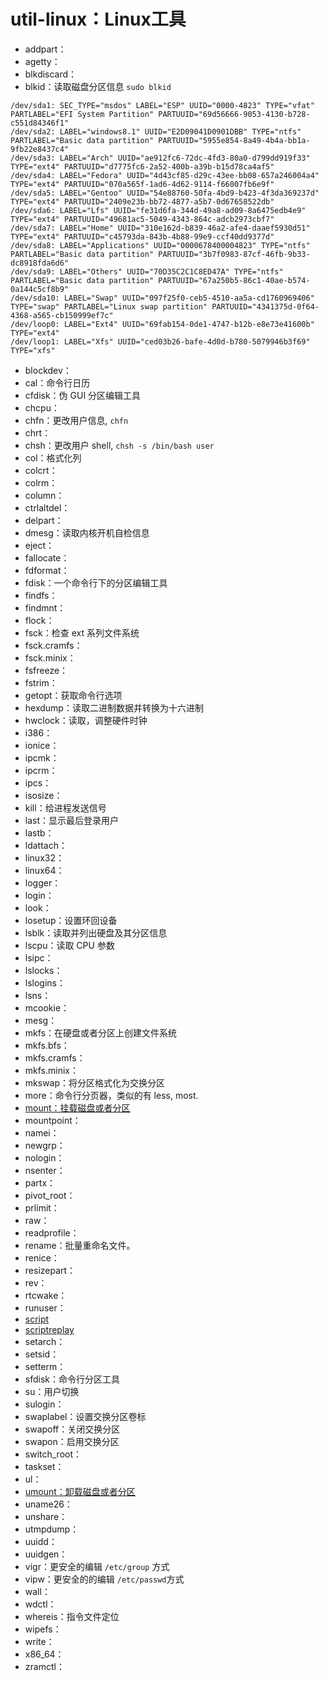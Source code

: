 # util-linux：Linux工具

+ addpart：
+ agetty：
+ blkdiscard：
+ blkid：读取磁盘分区信息 `sudo blkid`

```log
/dev/sda1: SEC_TYPE="msdos" LABEL="ESP" UUID="0000-4823" TYPE="vfat" PARTLABEL="EFI System Partition" PARTUUID="69d56666-9053-4130-b728-c551d84346f1"
/dev/sda2: LABEL="windows8.1" UUID="E2D09041D0901DBB" TYPE="ntfs" PARTLABEL="Basic data partition" PARTUUID="5955e854-8a49-4b4a-bb1a-9fb22e8437c4"
/dev/sda3: LABEL="Arch" UUID="ae912fc6-72dc-4fd3-80a0-d799dd919f33" TYPE="ext4" PARTUUID="d7775fc6-2a52-400b-a39b-b15d78ca4af5"
/dev/sda4: LABEL="Fedora" UUID="4d43cf85-d29c-43ee-bb08-657a246004a4" TYPE="ext4" PARTUUID="070a565f-1ad6-4d62-9114-f66007fb6e9f"
/dev/sda5: LABEL="Gentoo" UUID="54e88760-50fa-4bd9-b423-4f3da369237d" TYPE="ext4" PARTUUID="2409e23b-bb72-4877-a5b7-0d67658522db"
/dev/sda6: LABEL="Lfs" UUID="fe31d6fa-344d-49a8-ad09-8a6475edb4e9" TYPE="ext4" PARTUUID="49681ac5-5049-4343-864c-adcb2973cbf7"
/dev/sda7: LABEL="Home" UUID="310e162d-b839-46a2-afe4-daaef5930d51" TYPE="ext4" PARTUUID="c45793da-843b-4b88-99e9-ccf40dd9377d"
/dev/sda8: LABEL="Applications" UUID="0000678400004823" TYPE="ntfs" PARTLABEL="Basic data partition" PARTUUID="3b7f0983-87cf-46fb-9b33-dc8918fda6d6"
/dev/sda9: LABEL="Others" UUID="70D35C2C1C8ED47A" TYPE="ntfs" PARTLABEL="Basic data partition" PARTUUID="67a250b5-86c1-40ae-b574-0a144c5cf8b9"
/dev/sda10: LABEL="Swap" UUID="097f25f0-ceb5-4510-aa5a-cd1760969406" TYPE="swap" PARTLABEL="Linux swap partition" PARTUUID="4341375d-0f64-4368-a565-cb150999ef7c"
/dev/loop0: LABEL="Ext4" UUID="69fab154-0de1-4747-b12b-e8e73e41600b" TYPE="ext4"
/dev/loop1: LABEL="Xfs" UUID="ced03b26-bafe-4d0d-b780-5079946b3f69" TYPE="xfs"
```

+ blockdev：
+ cal：命令行日历
+ cfdisk：伪 GUI 分区编辑工具
+ chcpu：
+ chfn：更改用户信息, `chfn `
+ chrt：
+ chsh：更改用户 shell, `chsh -s /bin/bash user`
+ col：格式化列
+ colcrt：
+ colrm：
+ column：
+ ctrlaltdel：
+ delpart：
+ dmesg：读取内核开机自检信息
+ eject：
+ fallocate：
+ fdformat：
+ fdisk：一个命令行下的分区编辑工具
+ findfs：
+ findmnt：
+ flock：
+ fsck：检查 ext 系列文件系统
+ fsck.cramfs：
+ fsck.minix：
+ fsfreeze：
+ fstrim：
+ getopt：获取命令行选项
+ hexdump：读取二进制数据并转换为十六进制
+ hwclock：读取，调整硬件时钟
+ i386：
+ ionice：
+ ipcmk：
+ ipcrm：
+ ipcs：
+ isosize：
+ kill：给进程发送信号
+ last：显示最后登录用户
+ lastb：
+ ldattach：
+ linux32：
+ linux64：
+ logger：
+ login：
+ look：
+ losetup：设置环回设备
+ lsblk：读取并列出硬盘及其分区信息
+ lscpu：读取 CPU 参数
+ lsipc：
+ lslocks：
+ lslogins：
+ lsns：
+ mcookie：
+ mesg：
+ mkfs：在硬盘或者分区上创建文件系统
+ mkfs.bfs：
+ mkfs.cramfs：
+ mkfs.minix：
+ mkswap：将分区格式化为交换分区
+ more：命令行分页器，类似的有 less, most.
+ <a href="util-linux/mount.md#mount"> mount：挂载磁盘或者分区</a>
+ mountpoint：
+ namei：
+ newgrp：
+ nologin：
+ nsenter：
+ partx：
+ pivot_root：
+ prlimit：
+ raw：
+ readprofile：
+ rename：批量重命名文件。
+ renice：
+ resizepart：
+ rev：
+ rtcwake：
+ runuser：
+ [script][script]
+ [scriptreplay][script]
+ setarch：
+ setsid：
+ setterm：
+ sfdisk：命令行分区工具
+ su：用户切换
+ sulogin：
+ swaplabel：设置交换分区卷标
+ swapoff：关闭交换分区
+ swapon：启用交换分区
+ switch_root：
+ taskset：
+ ul：
+ <a href="util-linux/mount.md#umount">umount：卸载磁盘或者分区</a>
+ uname26：
+ unshare：
+ utmpdump：
+ uuidd：
+ uuidgen：
+ vigr：更安全的编辑 `/etc/group` 方式
+ vipw：更安全的的编辑 `/etc/passwd`方式
+ wall：
+ wdctl：
+ whereis：指令文件定位
+ wipefs：
+ write：
+ x86\_64：
+ zramctl：

[mount]: util-linux/mount.md
[script]: util-linux/script.md
